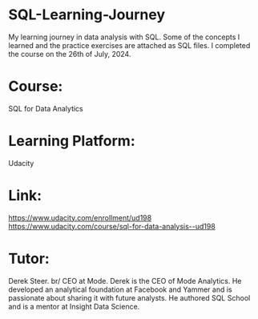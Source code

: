 # SQL-Learning-Journey
My learning journey in data analysis with SQL.
Some of the concepts I learned and the practice exercises are attached as SQL files.
I completed the course on the 26th of July, 2024.
# Course:
SQL for Data Analytics
# Learning Platform: 
Udacity
# Link:
https://www.udacity.com/enrollment/ud198
https://www.udacity.com/course/sql-for-data-analysis--ud198
# Tutor: 
Derek Steer.
br/ CEO at Mode.
Derek is the CEO of Mode Analytics. He developed an analytical 
foundation at Facebook and Yammer and is passionate about sharing 
it with future analysts. He authored SQL School and is a mentor at Insight Data Science.
